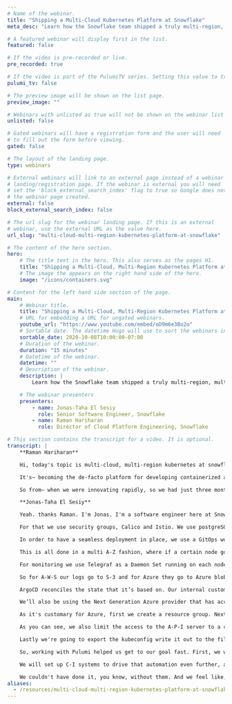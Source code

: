 ```yaml
---
# Name of the webinar.
title: "Shipping a Multi-Cloud Kubernetes Platform at Snowflake"
meta_desc: "Learn how the Snowflake team shipped a truly multi-region, multi-cloud, global-scale service in a few months using Kubernetes."

# A featured webinar will display first in the list.
featured: false

# If the video is pre-recorded or live.
pre_recorded: true

# If the video is part of the PulumiTV series. Setting this value to true will list the video in the "PulumiTV" section.
pulumi_tv: false

# The preview image will be shown on the list page.
preview_image: ""

# Webinars with unlisted as true will not be shown on the webinar list
unlisted: false

# Gated webinars will have a registration form and the user will need
# to fill out the form before viewing.
gated: false

# The layout of the landing page.
type: webinars

# External webinars will link to an external page instead of a webinar
# landing/registration page. If the webinar is external you will need
# set the 'block_external_search_index' flag to true so Google does not index
# the webinar page created.
external: false
block_external_search_index: false

# The url slug for the webinar landing page. If this is an external
# webinar, use the external URL as the value here.
url_slug: "multi-cloud-multi-region-kubernetes-platform-at-snowflake"

# The content of the hero section.
hero:
    # The title text in the hero. This also serves as the pages H1.
    title: "Shipping a Multi-Cloud, Multi-Region Kubernetes Platform at Snowflake"
    # The image the appears on the right hand side of the hero.
    image: "/icons/containers.svg"

# Content for the left hand side section of the page.
main:
    # Webinar title.
    title: "Shipping a Multi-Cloud, Multi-Region Kubernetes Platform at Snowflake"
    # URL for embedding a URL for ungated webinars.
    youtube_url: "https://www.youtube.com/embed/oD9m6e3Bo2o"
    # Sortable date. The datetime Hugo will use to sort the webinars in date order.
    sortable_date: 2020-10-08T10:00:00-07:00
    # Duration of the webinar.
    duration: "15 minutes"
    # Datetime of the webinar.
    datetime: ""
    # Description of the webinar.
    description: |
        Learn how the Snowflake team shipped a truly multi-region, multi-cloud, global-scale service in a few months using Kubernetes.

    # The webinar presenters
    presenters:
        - name: Jonas-Taha El Sesiy
          role: Senior Software Engineer, Snowflake
        - name: Raman Hariharan
          role: Director of Cloud Platform Engineering, Snowflake

# This section contains the transcript for a video. It is optional.
transcript: |
    **Raman Hariharan**

    Hi, today's topic is multi-cloud, multi-region kubernetes at snowflake. My name is Raman Hariharan, at snowflake. My name is Raman Hariharan, I'm the Director of Cloud Platform Engineering here at Snowflake. We at Snowflake are building cloud data platform to break down data silos and enabling data collaboration capabilities while leveraging the near endless performance and scale of the cloud. The experience I'm going to talk about is one of the flagship products that we were working on at the beginning of the year. The solution itself was developed on top of kubernetes for a lot of you know reasons.

    It's— becoming the de-facto platform for developing containerized applications and which in turn allows for faster innovation and roll-out across different cloud providers. The challenge me and my team faced at the beginning of the year as we were looking for a new tool, was we needed a solution that can build, deploy, manage kubernetes, you know, clusters at scale, right? Across different cloud providers in 20-plus regions worldwide. This was a problem that's not easily solved and probably limited to only the cloud providers. The traditional approach for solving this problem did not work for us. We are a software engineering organization. So the tool that we were looking for was— had to meet some certain key criteria. One of them being, you know, it had to support our standard programming language which was Golang. We wanted the ability to kind of treat the infrastructure as code, have testing capabilities and make it seamlessly integrate our C-I pipelines. So we also we're faced with a very aggressive deadline.

    So from— when we were innovating rapidly, so we had just three months. On one end we were supporting the product and efforts in terms of rapidly innovating and developing, you know, the prototypes and iterating through it. and on the other end we had to actually think about rolling it out at scale. That's where we're looking for a tool that could actually help solve our challenges. At this time, I'm going to hand it off to my colleague Jonas who's going to talk more about our journey and how we leveraged Pulumi to solve our objectives.

    **Jonas-Taha El Sesiy**

    Yeah. thanks Raman. I'm Jonas. I'm a software engineer here at Snowflake. Before that I worked at I-B-M and Mercedes Benz R&D. My primary area of focus is infrastructure and automation. So as Raman mentioned let's dive into the solution overview a little bit. This is the high-level architecture of how we were setting up our new kubernetes infrastructure co-located to regional Snowflake deployments. As we can see we have A-W-S, Azure, and G-C-P-S and major cloud providers with multiple regional deployments. And each of them has a kubernetes delployment. What are the components that constitutes our solution, and how we were able to embark on this journey in the first place? As Snowflake values customer security, we had to really look into private networking, restrict egress and ingress controls.

    For that we use security groups, Calico and Istio. We use postgreSQL for our two major applications, which is Snowsight and DataExchange. This is what you see when you go to app dot snowflake dot com. For mission critical infrastructure, we wanted to make sure we have good monitoring components in place. For that we use Telegraf and Wavefront. All of our application logs make their way into blob storage accounts on the respective cell providers and are then imported into our internal Snowflake deployment, which helps our developers to trace issues and look at certain events. On top of that, we want to make sure that all of our developers have a unified experience accessing all these deployments for which we use Teleport.

    In order to have a seamless deployment in place, we use a GitOps workflow using ArgoCD that takes care of deploying our manifest off of the Git branch and ensures that the state is reconciled at all times. Now, let's dive a little bit into how an actual single regional department looks like. I know it's a lot to unpack here, but bear with me. We have two public load-balancers. One is for ArgoCD that is used by our developers to actually access Argo and get a glimpse into how the application state looks like. For customers, we have a public load balance, for which traffic is directed to the respective applications. We use Istio for M-T-L-S and we have a layered network security model in place where we have security groups on the kubernetes V-P-Cs, we have Calico rules for strict egress controls and Istio for— service communication and authorization policies.

    This is all done in a multi A-Z fashion, where if a certain node goes down, you can make sure that the application stays responsive. On top of that, we do have the postgreSQL database deployed to it. Now, let's look into the networking architecture a bit more, and how we ensure that there's connectivity to the existing Snowflake deployments. As mentioned before Snowflake’s focus on security is high. So we need to make sure that the traffic does not traverse the internet. We started out with having a big co-located kubernetes V-P-C that uses V-P-C peering to the region of Snowflake deployments using an internal load balancer on the Snowflake side and a core V-P-C that hosts shared services.

    For monitoring we use Telegraf as a Daemon Set running on each node forwarding StatsD metrics to Wavefront proxy, which end up in Wavefront. Wavefront reall is our view into what's happening live in over 30 clusters today. We do use Pingdom for our time checks. So we get alerted on that and we use PagerDuty for incident response. For logging, we use FluentD as a Daemon Set on each node that tells the docker logs and forwards them to the respective storage location based on the cluster.

    So for A-W-S our logs go to S-3 and for Azure they go to Azure blob. Down here you see a small glimpse of our Snowflake U-I and how our developers are able to retrieve the logs. So now let's talk about how we were able to manage all these deployments and how we were able to create reliable and repeatable automation. For infrastructure deployments. We use Pulumi. All of our platform components reside in Git. We use ArgoCD, that is managed by Git cluster-autoscaler, logging and monitoring components, and a bunch of custom kubernetes controllers that helps us automating even further. In these repos a mix of Kustomize resources and Helm charts reside.

    ArgoCD reconciles the state that it’s based on. Our internal customers have their own repos where they host the application manifest. Let's look how the deployment pipeline helps our developers to get the applications deployed. We have a developer pushing a commit to Git and the specific branch of that application is picked up by ArgoCD. ArgoCD then goes ahead and deploys all the application components into the respective customers namespace. The clusters itself are deployed by Pulumi. Now, let's have a look at a small demo of how that could look like using Pulumi. What I'm about to show you is a setup that uses micro stacks to separate infrastructure layers from each other so they can evolve independently similar to the notion of micro services.

    We’ll also be using the Next Generation Azure provider that has access to a broad and extensive list of Azure A-P-Is using the Go S-D-K by using automation A-P-I. We are able to have an easy orchestration layer for stack updates across multiple stacks. We also make sure that we use a custom secrets provider to keep our state secure, using our own provider key. I switched over to my terminal here. So let me give you a quick overview of what the code does. We have two projects network and kubernetes. Network provides a shared layer of networking resources that are going to be used by kubernetes. Let's have a look.

    As it's customary for Azure, first we create a resource group. Next we create a virtual network as seen here, with the sider annotation and the private I-P space. We then go ahead and create a subnet as seen here. That does not span the full v-net. Last we're going to export certain properties that are needed by kubernetes. Now let's switch over to kubernetes and see how that looks. First we create a stack reference to read off of the remote stack. And retrieve our properties that we need for our cluster. We then go ahead and create an S-S-H key pair that is needed to access the worker and notes and then we create a kubernetes cluster.

    As you can see, we also limit the access to the A-P-I server to a certain I-P, which already shows the power of using a real programming language. We’re calling another go function here. All that is doing is retrieve the public I-P of the host running it. We create an agent poll three nodes. Create a user profile using kubernetes 1-16-13, and lastly we're going to export to kubeconfig. So now, let's look at the automation A-P-I. What the automation A-P-I does is allow us to iteratively go over stacks. First, we're going to retrieve the passphrase that is going to be exported on the environment and then we dynamically create stacks and run Pulumi Up.

    Lastly we're going to export the kubeconfig write it out to the file system so we can attack with it. Let's see how that looks. First I got to export the passphrase and now I'm going to run my program just like any other program. Ss you can see the huge benefits to using this approach. We have static typing, we have I-D-E support and auto-complete. This is going to take awhile. All right, great. Our stack has been deployed. Now that we have validated access to the cluster let's have a quick look at how it looks in the Azure portal. We created our resource group, we have our cluster and the v-net with our custom tags on it.

    So, working with Pulumi helped us get to our goal fast. First, we were able to use a standardized language and framework. We have full I-D-E support, that includes debugging, we have out-of-band operations such as making A-P-I calls as we just see, we can use custom stack encryption to store secrets in the state. We have static typing. And ultimately, the tight feedback loop that we had with the team over at Pulumi really helped us to get to our goal. Our team was also involved in design reviews for new features to Pulumi that will benefit the whole community. What's next? We hope to broadly adopt the automation A-P-I once it gets out of alpha.

    We will set up C-I systems to drive that automation even further, and ultimately we're going to be putting crossguard policies in place. Right now, we’re up and running and over 20 regions in a very short time span covering all major cloud providers and we’re super happy with the result. Thanks for watching my demo, now, let's throw it back to Ramen. Thank you Jonas. So to summarize, like, we were very successful in the launch of the product and we had great adoption, you know, for the product, and you know, I want to just give a huge shout-out to the Pulumi engineering and the support team who are a trusted partner along the way.

    We couldn't have done it, you know, without them. And we feel like, you know, this is just a start of the partnership and as we continue to innovate, you know, we're going to continue to leverage, you know, the platform to even greater possibilities. Thank you.
aliases:
  - /resources/multi-cloud-multi-region-kubernetes-platform-at-snowflake
---
```

